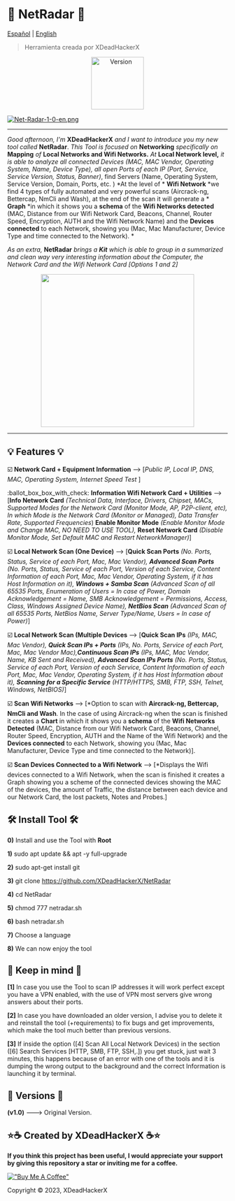 # 🔭 NetRadar 🔭

[Español](https://github.com/XDeadHackerX/NetRadar/blob/main/README.md) | [English](https://github.com/XDeadHackerX/NetRadar/blob/main/README-English.md)

> Herramienta creada por XDeadHackerX

<p align="center"><img width="120px" alt="Version" src="https://img.shields.io/badge/version-1.0-white.svg?style=for-the-badge"/></p>

[![Net-Radar-1-0-en.png](https://i.postimg.cc/QdVRPy9c/Net-Radar-1-0-en.png)](https://postimg.cc/FY5WkGxK)

---

*Good afternoon, I'm* **XDeadHackerX** *and I want to introduce you my new tool called* **NetRadar**. *This Tool is focused on* **Networking** *specifically on* **Mapping** *of* **Local Networks and Wifi Networks.** *At* **Local Network level,** *it is able to analyze all connected Devices (MAC, MAC Vendor, Operating System, Name, Device Type), all open Ports of each IP (Port, Service, Service Version, Status, Banner)*, find Servers (Name, Operating System, Service Version, Domain, Ports, etc. ) *At the level of * **Wifi Network** *we find 4 types of fully automated and very powerful scans (Aircrack-ng, Bettercap, NmCli and Wash), at the end of the scan it will generate a * **Graph** *in which it shows you a **schema** of the **Wifi Networks detected** (MAC, Distance from our Wifi Network Card, Beacons, Channel, Router Speed, Encryption, AUTH and the Wifi Network Name) and the **Devices connected** to each Network, showing you (Mac, Mac Manufacturer, Device Type and time connected to the Network). *

*As an extra,* **NetRadar** *brings a **Kit** which is able to group in a summarized and clean way very interesting information about the Computer, the Network Card and the Wifi Network Card [Options 1 and 2]*

<p align="center"><img src=https://i.postimg.cc/D0Vbpjfg/wifi1.gif width="350px"/></p>

---

## 💡 Features 💡

:ballot_box_with_check: **Network Card + Equipment Information** --> [*Public IP, Local IP, DNS, MAC, Operating System, Internet Speed Test* ]

:ballot_box_box_with_check: **Information Wifi Network Card + Utilities** --> [**Info Network Card** *(Technical Data, Interface, Drivers, Chipset, MACs, Supported Modes for the Network Card (Monitor Mode, AP, P2P-client, etc), In which Mode is the Network Card (Monitor or Managed), Data Transfer Rate, Supported Frequencies*) **Enable Monitor Mode** *(Enable Monitor Mode and Change MAC, NO NEED TO USE TOOL),* **Reset Network Card** *(Disable Monitor Mode, Set Default MAC and Restart NetworkManager)*]

:ballot_box_with_check: **Local Network Scan (One Device)** --> [**Quick Scan Ports** *(No. Ports, Status, Service of each Port, Mac, Mac Vendor), **Advanced Scan Ports** (No. Ports, Status, Service of each Port, Version of each Service, Content Information of each Port, Mac, Mac Vendor, Operating System, if it has Host Information on it), **Windows + Samba Scan** (Advanced Scan of all 65535 Ports, Enumeration of Users = In case of Power, Domain Acknowledgement = Name, SMB Acknowledgement = Permissions, Access, Class, Windows Assigned Device Name), **NetBios Scan** (Advanced Scan of all 65535 Ports, NetBios Name, Server Type/Name, Users = In case of Power)*]

:ballot_box_with_check: **Local Network Scan (Multiple Devices** --> [**Quick Scan IPs** *(IPs, MAC, Mac Vendor), **Quick Scan IPs + Ports** (IPs, No. Ports, Service of each Port, Mac, Mac Vendor Mac),**Continuous Scan IPs** (IPs, MAC, Mac Vendor, Name, KB Sent and Received), **Advanced Scan IPs Ports** (No. Ports, Status, Service of each Port, Version of each Service, Content Information of each Port, Mac, Mac Vendor, Operating System, if it has Host Information about it), **Scanning for a Specific Service** (HTTP/HTTPS, SMB, FTP, SSH, Telnet, Windows, NetBIOS)*]

:ballot_box_with_check: **Scan Wifi Networks** --> [*Option to scan with **Aircrack-ng, Bettercap, NmCli and Wash**. In the case of using Aircrack-ng when the scan is finished it creates a **Chart** in which it shows you a **schema** of the **Wifi Networks Detected** (MAC, Distance from our Wifi Network Card, Beacons, Channel, Router Speed, Encryption, AUTH and the Name of the Wifi Network) and the **Devices connected** to each Network, showing you (Mac, Mac Manufacturer, Device Type and time connected to the Network)].

:ballot_box_with_check: **Scan Devices Connected to a Wifi Network** --> [*Displays the Wifi devices connected to a Wifi Network, when the scan is finished it creates a Graph showing you a scheme of the connected devices showing the MAC of the devices, the amount of Traffic, the distance between each device and our Network Card, the lost packets, Notes and Probes.]

## 🛠 Install Tool 🛠

**0)** Install and use the Tool with **Root**

**1)** sudo apt update && apt -y full-upgrade

**2)** sudo apt-get install git

**3)** git clone https://github.com/XDeadHackerX/NetRadar

**4)** cd NetRadar

**5)** chmod 777 netradar.sh

**6)** bash netradar.sh

**7)** Choose a language

**8)** We can now enjoy the tool

## 🎲 Keep in mind 🎲

**[1]** In case you use the Tool to scan IP addresses it will work perfect except you have a VPN enabled, with the use of VPN most servers give wrong answers about their ports.

**[2]** In case you have downloaded an older version, I advise you to delete it and reinstall the tool (+requirements) to fix bugs and get improvements, which make the tool much better than previous versions.

**[3]** If inside the option ([4] Scan All Local Network Devices) in the section ([6] Search Services [HTTP, SMB, FTP, SSH,.]) you get stuck, just wait 3 minutes, this happens because of an error with one of the tools and it is dumping the wrong output to the background and the correct Information is launching it by terminal.

## 🔎 Versions 🔎

**(v1.0)** ---> Original Version.

## ⭐☕ Created by XDeadHackerX ☕⭐

**If you think this project has been useful, I would appreciate your support by giving this repository a star or inviting me for a coffee.**

[!["Buy Me A Coffee"](https://www.buymeacoffee.com/assets/img/custom_images/orange_img.png)](https://www.buymeacoffee.com/XDeadHackerX)

Copyright © 2023, XDeadHackerX
